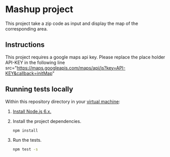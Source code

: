 # Mashup project

This project take a zip code as input and display the map of the corresponding area.


## Instructions

This project requires a google maps api key.
Please replace the place holder API-KEY in the following line
src="https://maps.googleapis.com/maps/api/js?key=API-KEY&callback=initMap"





## Running tests locally

Within this repository directory in your [virtual machine](https://github.com/startup-systems/vm):

1. [Install Node.js 6.x.](https://nodejs.org/en/download/package-manager/#debian-and-ubuntu-based-linux-distributions)
1. Install the project dependencies.

    ```bash
    npm install
    ```

1. Run the tests.

    ```bash
    npm test -s
    ```
